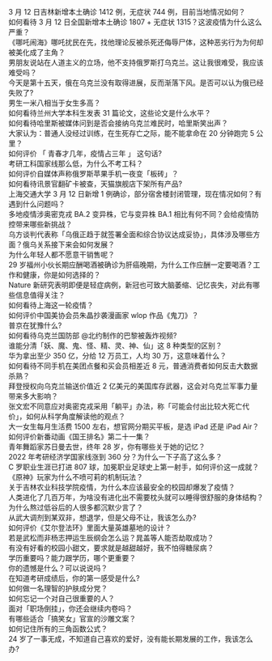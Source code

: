 3 月 12 日吉林新增本土确诊 1412 例，无症状 744 例，目前当地情况如何？  
如何看待 3 月 12 日全国新增本土确诊 1807 + 无症状 1315？这波疫情为什么这么严重？  
《哪吒闹海》哪吒扰民在先，找他理论反被杀死还侮辱尸体，这种恶劣行为为何却被美化成了主角？  
男朋友说站在人道主义的立场，他不支持俄罗斯打乌克兰。这让我很难受，我应该难受吗？  
今天是第十五天，俄在乌克兰没有取得进展，反而渐落下风。是否可以认为俄已经失败了?  
男生一米八相当于女生多高？  
如何看待兰州大学本科生发表 31 篇论文，这些论文是什么水平？  
如何看待哈里斯被媒体问到是否会接纳乌克兰难民时，哈里斯笑出声？  
大家认为：普通人没经过训练，在生死存亡之际，能不能拿命在 20 分钟跑完 5 公里？  
如何评价 「 青春才几年，疫情占三年 」 这句话?  
考研工科国家线那么低，为什么不考工科？  
如何评价自媒体声称俄罗斯苹果手机一夜变「板砖」？  
如何看待讯景官翻矿卡被查，天猫旗舰店下架所有产品?  
上海交通大学 3 月 12 日新增 1 例确诊，部分宿舍楼封闭管理，现在情况如何？有遇到什么问题吗？  
多地疫情涉奥密克戎 BA.2 变异株，它与变异株 BA.1 相比有何不同？会给疫情防控带来哪些新挑战？  
乌方谈判代表称「乌俄正趋于就签署全面和综合协议达成妥协」，具体涉及哪些方面？俄乌关系接下来会如何发展？  
为什么年轻人都不愿意干销售呢？  
29 岁福州小伙长期应酬喝酒被确诊为肝癌晚期，为什么工作应酬一定要喝酒？工作和健康，你是如何选择的？  
Nature 新研究表明即便是轻症病例，新冠也可致大脑萎缩、记忆丧失，对此有哪些信息值得关注？  
如何看待上海这一轮疫情？  
如何评价中国美协会员朱晶抄袭漫画家 wlop 作品《鬼刀》？  
普京在犹豫什么?  
如何看待乌克兰国防部 @北约制作的巴黎被轰炸视频?  
谁能分清「妖、魔、鬼、怪、精、灵、神、仙」这 8 种类型的区别？  
华为拿出至少 350 亿，分给 12 万员工，人均 30 万，这意味着什么？  
如何看待不同手机在美团点餐和买会员相差近 8 元，普通消费者如何反击大数据杀熟？  
拜登授权向乌克兰输送价值近 2 亿美元的美国库存武器，这会对乌克兰军事力量带来多大影响？  
张文宏不同意应对奥密克戎采用「躺平」办法，称「可能会付出比较大死亡代价」，如何从科学角度解读他的观点？  
大一女生每月生活费 1500 左右，想官网分期买平板，是选 iPad 还是 iPad Air？  
如何评价新番动画《国王排名》第二十一集？  
青年舞蹈家苏日曼去世，终年 28 岁，你有哪些关于她的记忆？  
2022 年考研经济学国家线涨到 360 分？为什么一下子高了这么多？  
C 罗职业生涯已打进 807 球，加冕职业足球史上第一射手，如何评价这一成就？  
《原神》玩家为什么不喷可莉的机制玩法？  
关于吉林农业科技学院疫情，为什么本应该最安全的校园却爆发了疫情？  
人类进化了几百万年，为啥没有进化出不需要枕头就可以睡得很舒服的身体结构？  
为什么熬过低谷后的人很多都沉默少言了？  
从武大调剂到某双非，想退学，但是父母不让，我该怎么办?  
如何评价《艾尔登法环》里面大量英雄墓地的设计？  
若是武松而非杨志押运生辰纲会怎么运？晁盖等人能否劫取成功？  
有没有好看的校园小甜文，要求就是越甜越好，我不怕得糖尿病？  
学历重要吗？能力跟学历，哪个更重要？  
你的遗憾是什么？可以说说吗？  
在知道考研成绩后，你的第一感受是什么?  
如何做一名理智的护肤成分党？  
如何忘记一个对自己很重要的人？  
面对「职场倒挂」，你还会继续内卷吗？  
有哪些适合「搞笑女」官宣的沙雕文案？  
如何记住所有的三角函数公式？  
24 岁了一事无成，不知道自己喜欢的爱好，没有能长期发展的工作，我该怎么办?  
